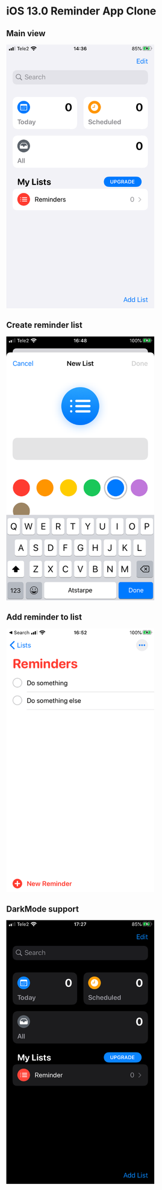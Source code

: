# iOS 13.0 Reminder App Clone

## Main view
<img src="Screenshots/img1.png" height="700" alt="">

## Create reminder list
<img src="Screenshots/img2.png" height="700" alt="">

## Add reminder to list
<img src="Screenshots/img3.png" height="700" alt="">

## DarkMode support
<img src="Screenshots/img4.png" height="700" alt="">
